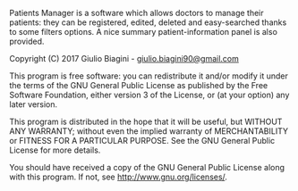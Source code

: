 Patients Manager is a software which allows doctors to manage their
patients: they can be registered, edited, deleted and easy-searched
thanks to some filters options. A nice summary patient-information
panel is also provided.

Copyright (C) 2017 Giulio Biagini - giulio.biagini90@gmail.com

This program is free software: you can redistribute it and/or modify
it under the terms of the GNU General Public License as published by
the Free Software Foundation, either version 3 of the License, or
(at your option) any later version.

This program is distributed in the hope that it will be useful,
but WITHOUT ANY WARRANTY; without even the implied warranty of
MERCHANTABILITY or FITNESS FOR A PARTICULAR PURPOSE.  See the
GNU General Public License for more details.

You should have received a copy of the GNU General Public License
along with this program.  If not, see <http://www.gnu.org/licenses/>.
